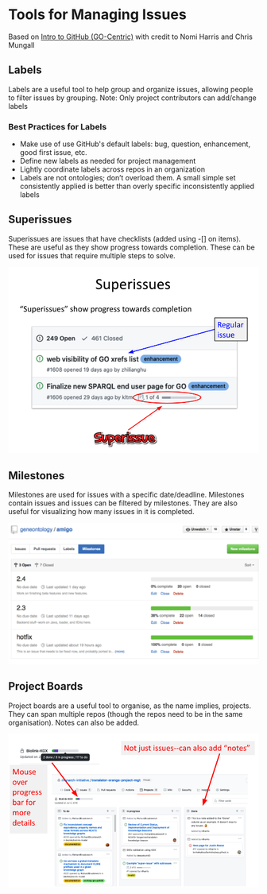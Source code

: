 # Tools for Managing Issues

Based on [Intro to GitHub (GO-Centric)](https://docs.google.com/presentation/d/1xiALnyqKJ_cAF0hmR99v1FdQ-CC7WW33/edit#slide=id.gb6531145d5_0_249) with credit to Nomi Harris and Chris Mungall

## Labels

Labels are a useful tool to help group and organize issues, allowing people to filter issues by grouping.
Note: Only project contributors can add/change labels

### Best Practices for Labels

- Make use of use GitHub's default labels: bug, question, enhancement, good first issue, etc.
- Define new labels as needed for project management
- Lightly coordinate labels across repos in an organization
- Labels are not ontologies; don’t overload them. A small simple set consistently applied is better than overly specific inconsistently applied labels

## Superissues

Superissues are issues that have checklists (added using -[] on items). These are useful as they show progress towards completion. These can be used for issues that require multiple steps to solve.

![](../images/reference/managing-issues/superissue.png)

## Milestones

Milestones are used for issues with a specific date/deadline. Milestones contain issues and issues can be filtered by milestones. They are also useful for visualizing how many issues in it is completed.

![](../images/reference/managing-issues/milestone.png)

## Project Boards

Project boards are a useful tool to organise, as the name implies, projects. They can span multiple repos (though the repos need to be in the same organisation). Notes can also be added.

![](../images/reference/managing-issues/project-board.png)
